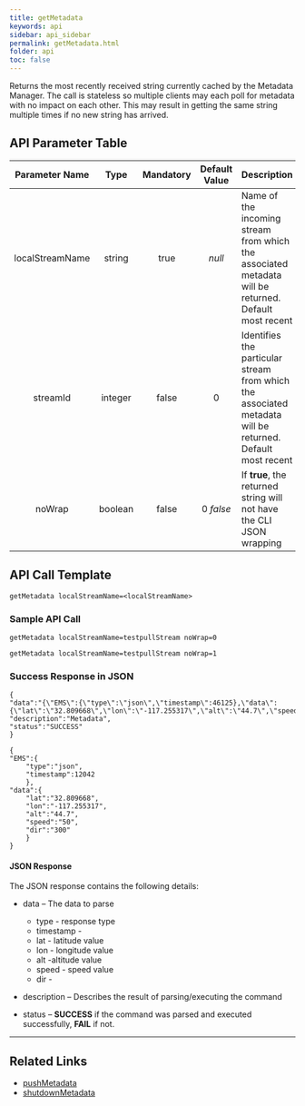 ```yaml
---
title: getMetadata
keywords: api
sidebar: api_sidebar
permalink: getMetadata.html
folder: api
toc: false
---
```


Returns the most recently received string currently cached by the Metadata Manager. The call is stateless so multiple clients may each poll for metadata with no impact on each other. This may result in getting the same string multiple times if no new string has arrived.



## API Parameter Table

| Parameter Name  |  Type   | Mandatory | Default Value | Description                              |
| :-------------: | :-----: | :-------: | :-----------: | ---------------------------------------- |
| localStreamName | string  |   true    |    *null*     | Name of the incoming stream from which the associated metadata will be returned. Default most recent |
|    streamId     | integer |   false   |       0       | Identifies the particular stream from which the associated metadata will be returned. Default most recent |
|     noWrap      | boolean |   false   |   0 *false*   | If **true**, the returned string will not have the CLI JSON wrapping |



## API Call Template

``` 
getMetadata localStreamName=<localStreamName>
```



### Sample API Call

``` 
getMetadata localStreamName=testpullStream noWrap=0
```

```
getMetadata localStreamName=testpullStream noWrap=1
```

### Success Response in JSON

``` 
{
"data":"{\"EMS\":{\"type\":\"json\",\"timestamp\":46125},\"data\":{\"lat\":\"32.809668\",\"lon\":\"-117.255317\",\"alt\":\"44.7\",\"speed\":\"20\",\"dir\":\"300\"}}",
"description":"Metadata",
"status":"SUCCESS"
}
```

```
{
"EMS":{
    "type":"json",
    "timestamp":12042
	},
"data":{
    "lat":"32.809668",
    "lon":"-117.255317",
    "alt":"44.7",
    "speed":"50",
    "dir":"300"
	}
}
```

#### JSON Response

The JSON response contains the following details:

- data – The data to parse
  - type - response type
  - timestamp -  
  - lat - latitude value
  - lon - longitude value
  - alt -altitude value
  - speed - speed value
  - dir -


- description – Describes the result of parsing/executing the command
- status – **SUCCESS** if the command was parsed and executed successfully, **FAIL** if not.

------

## Related Links

- [pushMetadata](api_pushMetadata.html)
- [shutdownMetadata](api_shutdownMetadata.html)